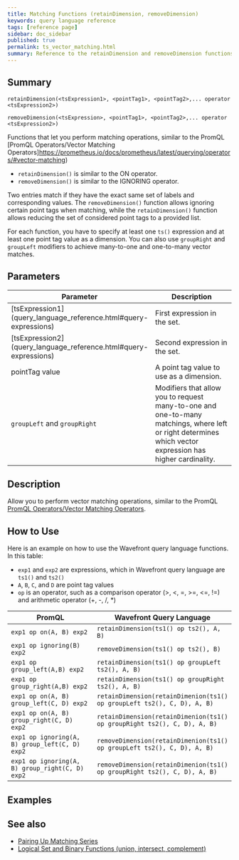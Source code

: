 ```yaml
---
title: Matching Functions (retainDimension, removeDimension)
keywords: query language reference
tags: [reference page]
sidebar: doc_sidebar
published: true
permalink: ts_vector_matching.html
summary: Reference to the retainDimension and removeDimension functions
---
```

## Summary

```
retainDimension(<tsExpression1>, <pointTag1>, <pointTag2>,... operator <tsExpression2>)

removeDimension(<tsExpression>, <pointTag1>, <pointTag2>,... operator <tsExpression2>)

```

Functions that let you perform matching operations, similar to the PromQL [PromQL Operators/Vector Matching Operators]https://prometheus.io/docs/prometheus/latest/querying/operators/#vector-matching)

* `retainDimension()` is similar to the ON operator.
* `removeDimension()` is similar to the IGNORING operator.

Two entries match if they have the exact same set of labels and corresponding values. The `removeDimension()` function allows ignoring certain point tags when matching, while the `retainDimension()` function allows reducing the set of considered point tags to a provided list.

For each function, you have to specify at least one `ts()` expression and at least one point tag value as a dimension. You can also use `groupRight` and `groupLeft` modifiers to achieve many-to-one and one-to-many vector matches.


## Parameters

<table>
<tbody>
<thead>
<tr><th width="20%">Parameter</th><th width="80%">Description</th></tr>
</thead>
<tr>
<td markdown="span"> [tsExpression1](query_language_reference.html#query-expressions)</td>
<td>First expression in the set. </td>
</tr>
<tr>
<td markdown="span"> [tsExpression2](query_language_reference.html#query-expressions)</td>
<td>Second expression in the set. </td>
</tr>
<tr>
<td markdown="span">pointTag value</td>
<td>A point tag value to use as a dimension.</td>
</tr>
<tr>
<td markdown="span"><code>groupLeft</code> and <code>groupRight</code></td>
<td>Modifiers that allow you to request many-to-one and one-to-many matchings, where left or right determines which vector expression has higher cardinality.</td>
</tr>
</tbody>
</table>

## Description 

Allow you to perform vector matching operations, similar to the PromQL [PromQL Operators/Vector Matching Operators](https://prometheus.io/docs/prometheus/latest/querying/operators/#vector-matching).


## How to Use

Here is an example on how to use the Wavefront query language functions. In this table:

* `exp1` and `exp2` are expressions, which in Wavefront query language are `ts1()` and `ts2()`
* `A`, `B`, `C`, and `D` are point tag values
* `op` is an operator, such as a comparison operator (>, <, =, >=, <=, !=) and arithmetic operator (+, -, /, *)

<table>
<tbody>
<thead>
<tr><th width="40%">PromQL</th><th width="60%">Wavefront Query Language</th></tr>
</thead>
<tr>
<td><code>exp1 op on(A, B) exp2</code></td>
<td><code>retainDimension(ts1() op ts2(), A, B)</code></td>
</tr>
<tr>
<td><code>exp1 op ignoring(B) exp2</code></td>
<td><code>removeDimension(ts1() op ts2(), B)</code></td>
</tr>
<tr>
<td><code>exp1 op group_left(A,B) exp2</code></td>
<td><code>retainDimension(ts1() op groupLeft ts2(), A, B)</code></td>
</tr>
<tr>
<td><code>exp1 op group_right(A,B) exp2</code></td>
<td><code>retainDimension(ts1() op groupRight ts2(), A, B)</code></td>
</tr>
<tr>
<td><code>exp1 op on(A, B) group_left(C, D) exp2</code></td>
<td><code>retainDimension(retainDimenion(ts1() op groupLeft ts2(), C, D), A, B)</code></td>
</tr>
<tr>
<td><code>exp1 op on(A, B) group_right(C, D) exp2</code></td>
<td><code>retainDimension(retainDimenion(ts1() op groupRight ts2(), C, D), A, B)</code></td>
</tr>
<tr>
<td><code>exp1 op ignoring(A, B) group_left(C, D) exp2</code></td>
<td><code>removeDimension(retainDimenion(ts1() op groupLeft ts2(), C, D), A, B)</code></td>
</tr>
<tr>
<td><code>exp1 op ignoring(A, B) group_right(C, D) exp2</code></td>
<td><code>removeDimension(retainDimenion(ts1() op groupRight ts2(), C, D), A, B)</code></td>
</tr>
</tbody>
</table>

## Examples

## See also

* [Pairing Up Matching Series](query_language_series_matching.html)
* [Logical Set and Binary Functions (union, intersect, complement)](ts_logicalSet.html)
